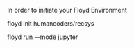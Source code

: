 In order to initiate your Floyd Environment

floyd init humancoders/recsys 

 floyd run --mode jupyter